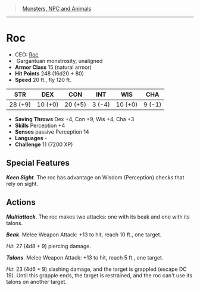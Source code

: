 ﻿---
!MonsterItem
Family: MonsterVO
Type: monstrosity
Size: Gargantuan
Alignment: unaligned
ArmorClass: 15 (natural armor)
HitPoints: 248 (16d20 + 80)
Speed: 20 ft., fly 120 ft.
Strength: 28 (+9)
Dexterity: 10 (+0)
Constitution: 20 (+5)
Intelligence: ' 3 (-4)'
Wisdom: 10 (+0)
Charisma: ' 9 (-1)'
SavingThrows: Dex +4, Con +9, Wis +4, Cha +3
Skills: Perception +4
Senses: passive Perception 14
Languages: '-'
Challenge: 11 (7200 XP)
Id: monsters_vo.md#roc
ParentLink: monsters_vo.md#monsters-npc-and-animals
Name: Roc
ParentName: Monsters, NPC and Animals
NameLevel: 1
AltName: '[Roc](hd_monsters_roc.md)'
Attributes:
  Name: Roc
  Markdown: >+
    # <!--Name-->Roc<!--/Name-->


    - CEO: <!--AltName-->[Roc](hd_monsters_roc.md)<!--/AltName-->

    -  <!--Size-->Gargantuan<!--/Size--> <!--Type-->monstrosity<!--/Type-->, <!--Alignment-->unaligned<!--/Alignment-->

    - **Armor Class** <!--ArmorClass-->15 (natural armor)<!--/ArmorClass-->

    - **Hit Points** <!--HitPoints-->248 (16d20 + 80)<!--/HitPoints-->

    - **Speed** <!--Speed-->20 ft., fly 120 ft.<!--/Speed-->


    |STR|DEX|CON|INT|WIS|CHA|

    |---|---|---|---|---|---|

    |<!--Strength-->28 (+9)<!--/Strength-->|<!--Dexterity-->10 (+0)<!--/Dexterity-->|<!--Constitution-->20 (+5)<!--/Constitution-->|<!--Intelligence--> 3 (-4)<!--/Intelligence-->|<!--Wisdom-->10 (+0)<!--/Wisdom-->|<!--Charisma--> 9 (-1)<!--/Charisma-->|


    - **Saving Throws** <!--SavingThrows-->Dex +4, Con +9, Wis +4, Cha +3<!--/SavingThrows-->

    - **Skills** <!--Skills-->Perception +4<!--/Skills-->

    - **Senses** <!--Senses-->passive Perception 14<!--/Senses-->

    - **Languages** <!--Languages-->-<!--/Languages-->

    - **Challenge** <!--Challenge-->11 (7200 XP)<!--/Challenge-->


    ## Special Features


    **_Keen Sight_**. The roc has advantage on Wisdom (Perception) checks that rely on sight.


    ## Actions


    **_Multiattack_**. The roc makes two attacks: one with its beak and one with its talons.


    **_Beak_**. Melee Weapon Attack: +13 to hit, reach 10 ft., one target.


    _Hit_: 27 (4d8 + 9) piercing damage.


    **_Talons_**. Melee Weapon Attack: +13 to hit, reach 5 ft., one target.


    _Hit_: 23 (4d6 + 9) slashing damage, and the target is grappled (escape DC 19). Until this grapple ends, the target is restrained, and the roc can't use its talons on another target.

  AltName: '[Roc](hd_monsters_roc.md)'
  Size: Gargantuan
  Type: monstrosity
  Alignment: unaligned
  ArmorClass: 15 (natural armor)
  HitPoints: 248 (16d20 + 80)
  Speed: 20 ft., fly 120 ft.
  Strength: 28 (+9)
  Dexterity: 10 (+0)
  Constitution: 20 (+5)
  Intelligence: ' 3 (-4)'
  Wisdom: 10 (+0)
  Charisma: ' 9 (-1)'
  SavingThrows: Dex +4, Con +9, Wis +4, Cha +3
  Skills: Perception +4
  Senses: passive Perception 14
  Languages: '-'
  Challenge: 11 (7200 XP)
AttributesDictionary: >+
  Name: Roc

  Markdown: >+

    # <!--Name-->Roc<!--/Name-->





    - CEO: <!--AltName-->[Roc](hd_monsters_roc.md)<!--/AltName-->



    -  <!--Size-->Gargantuan<!--/Size--> <!--Type-->monstrosity<!--/Type-->, <!--Alignment-->unaligned<!--/Alignment-->



    - **Armor Class** <!--ArmorClass-->15 (natural armor)<!--/ArmorClass-->



    - **Hit Points** <!--HitPoints-->248 (16d20 + 80)<!--/HitPoints-->



    - **Speed** <!--Speed-->20 ft., fly 120 ft.<!--/Speed-->





    |STR|DEX|CON|INT|WIS|CHA|



    |---|---|---|---|---|---|



    |<!--Strength-->28 (+9)<!--/Strength-->|<!--Dexterity-->10 (+0)<!--/Dexterity-->|<!--Constitution-->20 (+5)<!--/Constitution-->|<!--Intelligence--> 3 (-4)<!--/Intelligence-->|<!--Wisdom-->10 (+0)<!--/Wisdom-->|<!--Charisma--> 9 (-1)<!--/Charisma-->|





    - **Saving Throws** <!--SavingThrows-->Dex +4, Con +9, Wis +4, Cha +3<!--/SavingThrows-->



    - **Skills** <!--Skills-->Perception +4<!--/Skills-->



    - **Senses** <!--Senses-->passive Perception 14<!--/Senses-->



    - **Languages** <!--Languages-->-<!--/Languages-->



    - **Challenge** <!--Challenge-->11 (7200 XP)<!--/Challenge-->





    ## Special Features





    **_Keen Sight_**. The roc has advantage on Wisdom (Perception) checks that rely on sight.





    ## Actions





    **_Multiattack_**. The roc makes two attacks: one with its beak and one with its talons.





    **_Beak_**. Melee Weapon Attack: +13 to hit, reach 10 ft., one target.





    _Hit_: 27 (4d8 + 9) piercing damage.





    **_Talons_**. Melee Weapon Attack: +13 to hit, reach 5 ft., one target.





    _Hit_: 23 (4d6 + 9) slashing damage, and the target is grappled (escape DC 19). Until this grapple ends, the target is restrained, and the roc can't use its talons on another target.



  AltName: '[Roc](hd_monsters_roc.md)'

  Size: Gargantuan

  Type: monstrosity

  Alignment: unaligned

  ArmorClass: 15 (natural armor)

  HitPoints: 248 (16d20 + 80)

  Speed: 20 ft., fly 120 ft.

  Strength: 28 (+9)

  Dexterity: 10 (+0)

  Constitution: 20 (+5)

  Intelligence: ' 3 (-4)'

  Wisdom: 10 (+0)

  Charisma: ' 9 (-1)'

  SavingThrows: Dex +4, Con +9, Wis +4, Cha +3

  Skills: Perception +4

  Senses: passive Perception 14

  Languages: '-'

  Challenge: 11 (7200 XP)

---
> [Monsters, NPC and Animals](srd_monsters.md)

---

# Roc

- CEO: [Roc](hd_monsters_roc.md)
-  Gargantuan monstrosity, unaligned
- **Armor Class** 15 (natural armor)
- **Hit Points** 248 (16d20 + 80)
- **Speed** 20 ft., fly 120 ft.

|STR|DEX|CON|INT|WIS|CHA|
|---|---|---|---|---|---|
|28 (+9)|10 (+0)|20 (+5)| 3 (-4)|10 (+0)| 9 (-1)|

- **Saving Throws** Dex +4, Con +9, Wis +4, Cha +3
- **Skills** Perception +4
- **Senses** passive Perception 14
- **Languages** -
- **Challenge** 11 (7200 XP)

## Special Features

**_Keen Sight_**. The roc has advantage on Wisdom (Perception) checks that rely on sight.

## Actions

**_Multiattack_**. The roc makes two attacks: one with its beak and one with its talons.

**_Beak_**. Melee Weapon Attack: +13 to hit, reach 10 ft., one target.

_Hit_: 27 (4d8 + 9) piercing damage.

**_Talons_**. Melee Weapon Attack: +13 to hit, reach 5 ft., one target.

_Hit_: 23 (4d6 + 9) slashing damage, and the target is grappled (escape DC 19). Until this grapple ends, the target is restrained, and the roc can't use its talons on another target.

